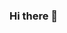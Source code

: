 ### Hi there 👋

<!--
**opengears/opengears** is a ✨ _special_ ✨ repository because its `README.md` (this file) appears on your GitHub profile.

Welcome to Open Gears!
Here you find all the files you need to make your own Open Gears hardware: 
.dxf files to cut gears, .stl files to print axis rings, design guides etc.

-->

